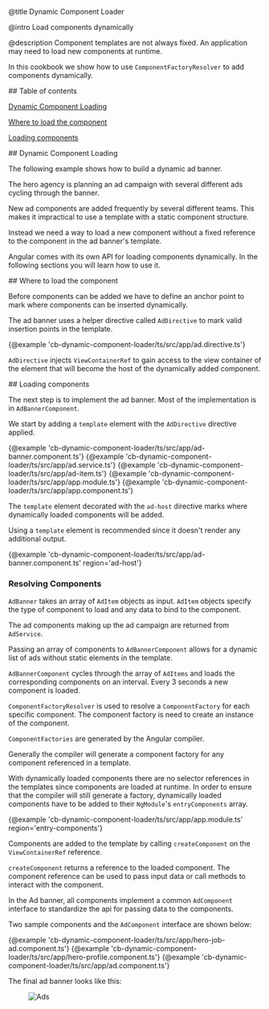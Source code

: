 @title
Dynamic Component Loader

@intro
Load components dynamically

@description
Component templates are not always fixed. An application may need to load new components at runtime.

In this cookbook we show how to use `ComponentFactoryResolver` to add components dynamically.

<a id="toc"></a>## Table of contents

   [Dynamic Component Loading](#dynamic-loading)

   [Where to load the component](#where-to-load)

   [Loading components](#loading-components)

<a id="dynamic-loading"></a>## Dynamic Component Loading      

The following example shows how to build a dynamic ad banner. 

The hero agency is planning an ad campaign with several different ads cycling through the banner.

New ad components are added frequently by several different teams. This makes it impractical to use a template with a static component structure. 

Instead we need a way to load a new component without a fixed reference to the component in the ad banner's template.

Angular comes with its own API for loading components dynamically. In the following sections you will learn how to use it.


<a id="where-to-load"></a>## Where to load the component

Before components can be added we have to define an anchor point to mark where components can be inserted dynamically.

The ad banner uses a helper directive called `AdDirective` to mark valid insertion points in the template.


{@example 'cb-dynamic-component-loader/ts/src/app/ad.directive.ts'}

`AdDirective` injects `ViewContainerRef` to gain access to the view container of the element that will become the host of the dynamically added component.
 
<a id="loading-components"></a>## Loading components

The next step is to implement the ad banner. Most of the implementation is in `AdBannerComponent`.

We start by adding a `template` element with the `AdDirective` directive applied.

<md-tab-group>

  <md-tab label="ad-banner.component.ts">
    {@example 'cb-dynamic-component-loader/ts/src/app/ad-banner.component.ts'}
  </md-tab>


  <md-tab label="ad.service.ts">
    {@example 'cb-dynamic-component-loader/ts/src/app/ad.service.ts'}
  </md-tab>


  <md-tab label="ad-item.ts">
    {@example 'cb-dynamic-component-loader/ts/src/app/ad-item.ts'}
  </md-tab>


  <md-tab label="app.module.ts">
    {@example 'cb-dynamic-component-loader/ts/src/app/app.module.ts'}
  </md-tab>


  <md-tab label="app.component">
    {@example 'cb-dynamic-component-loader/ts/src/app/app.component.ts'}
  </md-tab>


</md-tab-group>

The `template` element decorated with the `ad-host` directive marks where dynamically loaded components will be added.

Using a `template` element is recommended since it doesn't render any additional output.


{@example 'cb-dynamic-component-loader/ts/src/app/ad-banner.component.ts' region='ad-host'}

### Resolving Components

`AdBanner` takes an array of `AdItem` objects as input. `AdItem` objects specify the type of component to load and any data to bind to the component.

The ad components making up the ad campaign are returned from `AdService`.

Passing an array of components to `AdBannerComponent` allows for a dynamic list of ads without static elements in the template. 

`AdBannerComponent` cycles through the array of `AdItems` and loads the corresponding components on an interval. Every 3 seconds a new component is loaded.

`ComponentFactoryResolver` is used to resolve a `ComponentFactory` for each specific component. The component factory is need to create an instance of the component.

`ComponentFactories` are generated by the Angular compiler. 

Generally the compiler will generate a component factory for any component referenced in a template.

With dynamically loaded components there are no selector references in the templates since components are loaded at runtime. In order to ensure that the compiler will still generate a factory, dynamically loaded components have to be added to their `NgModule`'s `entryComponents` array.   


{@example 'cb-dynamic-component-loader/ts/src/app/app.module.ts' region='entry-components'}

Components are added to the template by calling `createComponent` on the `ViewContainerRef` reference. 

`createComponent` returns a reference to the loaded component. The component reference can be used to pass input data or call methods to interact with the component.

In the Ad banner, all components implement a common `AdComponent` interface to standardize the api for passing data to the components.

Two sample components and the `AdComponent` interface are shown below:

<md-tab-group>

  <md-tab label="hero-job-ad.component.ts">
    {@example 'cb-dynamic-component-loader/ts/src/app/hero-job-ad.component.ts'}
  </md-tab>


  <md-tab label="hero-profile.component.ts">
    {@example 'cb-dynamic-component-loader/ts/src/app/hero-profile.component.ts'}
  </md-tab>


  <md-tab label="ad.component.ts">
    {@example 'cb-dynamic-component-loader/ts/src/app/ad.component.ts'}
  </md-tab>


</md-tab-group>

The final ad banner looks like this:
<figure class='image-display'>
  <img src="/resources/images/cookbooks/dynamic-component-loader/ads.gif" alt="Ads">  </img>
</figure>

